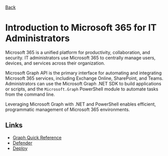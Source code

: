 [Back](../README.md)

# Introduction to Microsoft 365 for IT Administrators

Microsoft 365 is a unified platform for productivity, collaboration, and security. IT administrators use Microsoft 365 to centrally manage users, devices, and services across their organization.

Microsoft Graph API is the primary interface for automating and integrating Microsoft 365 services, including Exchange Online, SharePoint, and Teams. Administrators can use the Microsoft Graph .NET SDK to build applications or scripts, and the `Microsoft.Graph` PowerShell module to automate tasks from the command line.

Leveraging Microsoft Graph with .NET and PowerShell enables efficient, programmatic management of Microsoft 365 environments.

## Links

- [Graph Quick Reference](./Graph.md)
- [Defender](./Defender.md)
- [Deploy](./Deploy.md)